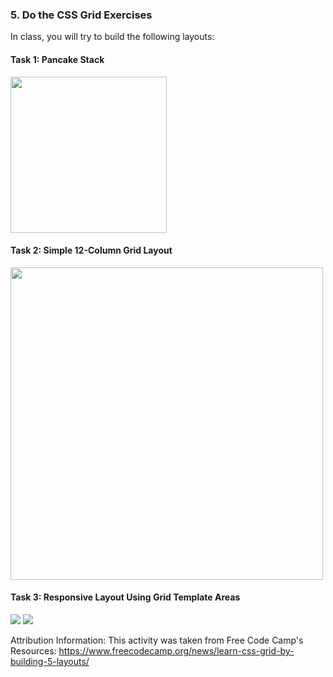 ### 5. Do the CSS Grid Exercises
In class, you will try to build the following layouts:

#### Task 1: Pancake Stack
<img style="width: 250px;" src="/spring2023/assets/images/lectures/lecture06/ss1.png" />

#### Task 2: Simple 12-Column Grid Layout
<img style="width: 500px;" src="/spring2023/assets/images/lectures/lecture06/ss2.png" />

#### Task 3: Responsive Layout Using Grid Template Areas
<img src="/spring2023/assets/images/lectures/lecture06/ss3a.png" />
<img src="/spring2023/assets/images/lectures/lecture06/ss3b.png" />


Attribution Information: This activity was taken from Free Code Camp's Resources: <a href="https://www.freecodecamp.org/news/learn-css-grid-by-building-5-layouts/" target="_blank">https://www.freecodecamp.org/news/learn-css-grid-by-building-5-layouts/</a>
